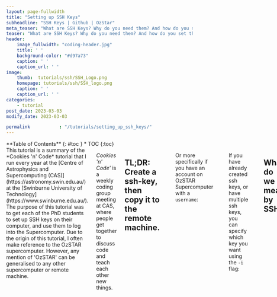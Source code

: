 ```yaml
---
layout: page-fullwidth
title: "Setting up SSH Keys"
subheadline: "SSH Keys | Github | OzStar"
meta_teaser: "What are SSH Keys? Why do you need them? And how do you set them up?"
teaser: "What are SSH Keys? Why do you need them? And how do you set them up?"
header:
    image_fullwidth: "coding-header.jpg"
    title: ' '
    background-color: "#d97a73"
    caption: ' '
    caption_url: ' '
image:
    thumb:  tutorials/ssh/SSH_Logo.png
    homepage: tutorials/ssh/SSH_logo.png
    caption: ' '
    caption_url: ' ' 
categories:
    - tutorial
post_date: 2023-03-03
modify_date: 2023-03-03

permalink           : "/tutorials/setting_up_ssh_keys/"
---
```


<div class="row">
<div class="medium-4 medium-push-8 columns" markdown="1">
<div class="panel radius" markdown="1">
**Table of Contents**
{: #toc }
*  TOC
{:toc}
</div>
</div><!-- /.medium-4.columns -->

<div class="medium-8 medium-pull-4 columns" markdown="1">
This tutorial is a summary of the *Cookies 'n' Code* tutorial that I run every year at the 
[Centre of Astrophysics and Supercomputing (CAS)](https://astronomy.swin.edu.au/) at the [Swinburne University of Technology](https://www.swinburne.edu.au/).
The purpose of this tutorial was to get each of the PhD students to set up SSH keys on their computer, and use them to log into the Supercomputer. Due to the origin of this tutorial, I often make reference to the OzSTAR supercomputer. However, any mention of 'OzSTAR' can be generalised to any other supercomputer or remote machine.

*Cookies 'n' Code'* is a weekly coding group meeting at CAS, where people get together to discuss code and teach each other new things.

## TL;DR: Create a ssh-key, then copy it to the remote machine.

```bash
> ssh-keygen -t ecdsa -b 521
> ssh-copy-id username@hostname
```
Or more specifically if you have an account on OzSTAR Supercomputer with a `username`:
```bash
> ssh-keygen -t ecdsa -b 521
> ssh-copy-id username@ozstar.swin.edu.au
```
If you have already created ssh keys, or have multiple ssh keys, you can specify which key you want using the `-i` flag: 
```bash
> ssh-copy-id -i ~/.ssh/id_ecdsa.pub username@ozstar.swin.edu.au
```


## What do we mean by SSH?
Before we get to SSH Keys, lets just clarify what we mean by *SSH*. 
SSH stands for *Secure Shell*.

At the core of your computers operating there is something called the *kernel*. 
This is basically a program that has 100% complete control over everything on your computer system, including how the CPU, GPU and memory is used.
For obvious reasons, you, the humble user, shouldn't be able to mess with the kernel directly.
So instead, you can interact with the kernel indirectly, through a *shell*.
A shell is basically the middway point between you and the kernel, sort of like a protective layer around the kernel.
You can type a command into a shell, and it will talk to the kernel and ask it to perform the task.

The prompt in your terminal is a shell.
The most famous shell, and possibly the shell you use is called: `BASH` (Bourne Again SHell). Other examples include: `ZSH`, `TSH`, `CSH`, etc.
So when you use a terminal, you are using a shell to communicate with the kernel on your computer.

However, if you want to conenct to another computer, and use its kernel (i.e. maybe a supercomputer), you need a way to connect to its shell, and ideally, do that securely.
So when you securely connect to another machines shell, you do it via a Secure Shell method: SSH.

## What is an SSH Key?
SSH keys are used to essentially prove who you are to a remote machine. This would be similar to proving who you are with a username and a password.
If a user has a correct username and a password, they are likely to be truthful about who they are. 
Similarly, if a user has the correct SSH keys, they are even more likely to be who they say they are.

SSH keys always come in pairs, and they are a pair of encrypted numbers that are saved in different text files.
Every pair consists of a *private key* and a *public key*. If these keys are on a remote machine they are refered to as 'host keys'.
If these keys are on your local machine they are refered to as 'user keys'.

SSH keys work by supplying a public key to a remote machine, and using the matching private key to authenticate any information encrypted with the public key.

As an analogy, imagine that the public key is a padlock, and the private key is the only copy of the key that can open that lock. 
In this analogy, you can imagine that not only do you have one padlock, but you can make as many copies of the padlock as you'd like 
and can give to any one that you'd like to send you encrypted information. But you only have one copy of the key that opens all of the locks.

If you give a remote machine one of these padlocks (or public keys) it is then able to encrypt (or 'lock') information and data with that padlock.
Then you are able to prove who you are by decrypting (or 'unlocking') the that information with your private key since you ar ethe only person with the ability open the locks.

This is the basics of how you can 'prove' your identity with SSH keys. Basically you are proving you are with the existance of a very specific file on your computer.

## Why should you care about SSH Keys?
There are three main avenues you might try to autheticate if someone is their
There a quite a few reasons why you might want 


#### 1. SSH keys makes the login process easier.
Instead of authenticating logins with just passwords and usernames, you can instead use the existance of a matching set of SSH keys to prove who you are.
This means, you can decide to use only SSH keys if you wish and not be required to enter usernames and passwords every time you want to access a remote machine.

#### 2. More secure than passwords.
Typically we as humans make bad passwords. Reusing old passwords, easy to crack passwords, or just writing them down is a secutiry risk. 
A typical SSH key is more secure than a password as it is essentially a very large number than is encrpyted. 
Additionally, you can also add a *passphrase* to your SSH keys to provide extra security if you need it. 
Adding a passphrase means you would been both a password and the SSH key to access the remote machine.

### 3. Sometimes required for specific tasks or services.
There are some systems that require the user to supply a public key (for example Github) to have access to the service.
This means you must set them up to even use the service, so you might as well use them on other machines too.


## Creating an SSH key pair.
Okay, now lets make our SSH key pair. For this we are using `ssh-keygen`.
```bash
> ssh-keygen -t ecdsa -b 521
```
Here we are creating an ESDCA encrypted SSH key pair with 521 bits.
See below for where these files are stored.

When you do this is will ask you if you'd like to make a 'passphrase'. 
This is essentially adding a password to your SSH keys. 
So whenever your SSH key is used, you will also have to provide the passphrase. 
If you don't want to add a passphrase, you can just leave it blank and press <ENTER> or <RETURN>.


## Copying your public key to a remote machine.
Now that you have created your SSH key pair, you will need to copy your public key to the remote machine.
This is like giving someone your padlock so they can encrypt information with it that only you can unlock.

To copy the public key, you will need to know your `username` and the `hostname` of that machine.
```bash
> ssh-copy-id username@hostname
```
If you are a user of the OzSTAR Supercomputer at Swinburne University of technology this would take the following form:

```bash
> ssh-copy-id username@ozstar.swin.edu.au
```
If you want specify which public key you would like to copy (e.g. you have created more than one key pair), you can do so with the `-i` flag:

```bash
> ssh-copy-id -i ~/.ssh/id_ecdsa.pub username@ozstar.swin.edu.au
```

If you would like to copy you SSH key to Github you can see [their tutorial here](https://docs.github.com/en/authentication/connecting-to-github-with-ssh/adding-a-new-ssh-key-to-your-github-account).


## Your ~/.ssh directory and the SSH config file.
You public and private keys are stored in your `~/.ssh` directory by default.
This is the directory that also contains all of your SSH information.
If you `ls` in your `~/.ssh` directory you should see some or all of these files.
```bash
> ls ~/.ssh
config    id_ecdsa     id_ecdsa.pub    known_hosts
```
These files are the following:
- `config` - This is your SSH configuration file. See below for more information
- `id_ecdsa` - This is your private SSH key. DO NOT SHARE THIS FILE. Do not upload this file anywhere or
If you accidently share or upload this file, delete it, and your public keys from all of your known hosts, then create new key pairs.
- `id_ecdsa.pub` - This is your public SSH key. This is the file that gets copied to the remote machine.
- `known_hosts` - This file is a list of known remote machines.


### The SSH config file
The SSH config file contains information what 
If you dont have a config file, you can create one and you can add something like the following:
```
Host ozstar
  HostName ozstar.swin.edu.au
  User <username>
  ForwardX11 yes
  ForwardAgent yes

Host github.com
 IdentityFile ~/.ssh/id_ecdsa
```
- `Host` - The name you want to call the host machine. With this you'll be able to ssh into hte machine with just `ssh <Host>` (e.g. `ssh ozstar`).
- `HostName` - The HostName of the remote machine. (e.g. `ozstar.swin.edu.au`) 
- `User` - Your username on the remote machine.
- `ForwardX11` - Enable/Disable X11 forwarding. If you enable X11 forwarding, screens, images, displays that appear on the remote machine will be displayed on your computer. This is necessary if you want to open images or programs that have windows on a remote machine (e.g. OzSTAR).
- `ForwardAgent` - Enable/Disable Agent forwarding. Enabling Agent forwarding lets you use your personal SSH keys whilst on a remote machine. 
For example: If you want to `git pull` some code from Github whilst on a remote machine like OzSTAR, you can use your personal Github SSH keys without having to copy them to OzSTAR first. 
This is good if you dont' want to leave personal information or keys on a remote machine. 
- `IdentityFile` - Specify a private key file that has the users 'Identity Key' to be read when using a public key authentication.

Now if you have set up your SSH keys and config file, you should be able to log into the remote machine with just `ssh host`. For example:

```bash
ssh ozstar
```

